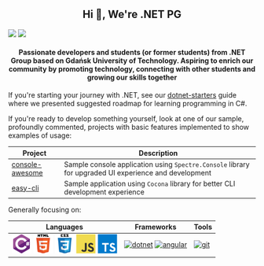 <h2 align="center">Hi 👋, We're .NET PG</h2>  

[![](https://img.shields.io/badge/-@net--pg-%23181717?style=flat-square&logo=github)](https://github.com/net-pg) [![](https://img.shields.io/badge/Grupa%20.NET%20PG-white?style=flat-square&logo=facebook)](https://www.facebook.com/GrupaNETPg)
<h4 align="center">Passionate developers and students (or former students) from .NET Group based on Gdańsk University of Technology. Aspiring to enrich our community by promoting technology, connecting with other students and growing our skills together</h3>  
  
 <p>If you're starting your journey with .NET, see our <a href="https://github.com/net-pg/dotnet-starters" target="_blank" rel="noreferrer">dotnet-starters</a> guide where we presented suggested roadmap for learning programming in C#.</p>
<p>If you're ready to develop something yourself, look at one of our sample, profoundly commented, projects with basic features implemented to show examples of usage:</p>

|  Project  |  Description  |
| -| - |
| <a href="https://github.com/net-pg/console-awesome" target="_blank" rel="noreferrer">console-awesome</a> | Sample console application using `Spectre.Console` library for upgraded UI experience and development |
| <a href="https://github.com/net-pg/easy-cli" target="_blank" rel="noreferrer">easy-cli</a> | Sample application using `Cocona` library for better CLI development experience |

<p>Generally focusing on:</p>  

| Languages | Frameworks | Tools |
| ----------| ---------- | ----- |
| <a href="https://docs.microsoft.com/en-us/dotnet/csharp/" target="_blank" rel="noreferrer"> <img src="https://raw.githubusercontent.com/devicons/devicon/master/icons/csharp/csharp-original.svg" alt="csharp" width="40" height="40"/></a> <a href="https://devdocs.io/html/" target="_blank" rel="noreferrer"> <img src="https://raw.githubusercontent.com/devicons/devicon/master/icons/html5/html5-original-wordmark.svg" alt="html5" width="40" height="40"/></a> <a href="https://devdocs.io/css/" target="_blank" rel="noreferrer"> <img src="https://raw.githubusercontent.com/devicons/devicon/master/icons/css3/css3-original-wordmark.svg" alt="css3" width="40" height="40"/></a> <a href="https://devdocs.io/javascript/" target="_blank" rel="noreferrer"> <img src="https://raw.githubusercontent.com/devicons/devicon/master/icons/javascript/javascript-original.svg" alt="javascript" width="40" height="40"/></a> <a href="https://devdocs.io/typescript/" target="_blank" rel="noreferrer"> <img src="https://raw.githubusercontent.com/devicons/devicon/master/icons/typescript/typescript-original.svg" alt="typescript" width="40" height="40"/> </a>  | <a href="https://dotnet.microsoft.com/" target="_blank" rel="noreferrer"><img src="https://upload.wikimedia.org/wikipedia/commons/thumb/e/ee/.NET_Core_Logo.svg/1200px-.NET_Core_Logo.svg.png" alt="dotnet" width="40" height="40"/></a> <a href="https://angular.io" target="_blank" rel="noreferrer"> <img src="https://angular.io/assets/images/logos/angular/angular.svg" alt="angular" width="40" height="40"/> </a>  | <a href="https://git-scm.com/" target="_blank" rel="noreferrer"> <img src="https://www.vectorlogo.zone/logos/git-scm/git-scm-icon.svg" alt="git" width="40" height="40"/> </a>  |
